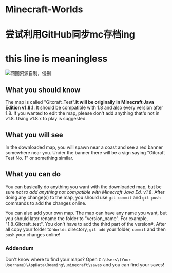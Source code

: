 # Minecraft-Worlds
# 尝试利用GitHub同步mc存档ing
# this line is meaningless

![网图资源自制，侵删](https://postimg.cc/image/fpmzq36il/)

## What you should know
The map is called "Gitcraft_Test".**It will be originally in Minecraft Java
Edition v1.8.1**. It should be compatible with 1.8 and also every version after 1.8.
If you wanted to edit the map, please don't add anything that's not in v1.8.
Using v1.8.x to play is suggested.

## What you will see
In the downloaded map, you will spawn near a coast and see a red banner
somewhere near you. Under the banner there will be a
sign saying "Gitcraft Test No. 1" or something similar.

## What you can do
You can basically do anything you want with the downloaded map, but
be sure *not to add anything not compatible with Minecraft Java Ed. v1.8*.
After doing any change(s) to the map, you should use `git commit` and `git push`
commands to add the changes online.

You can also add your own map. The map
can have any name you want, but you should later rename the folder
to "version_name". For example, "1.8_Gitcraft_test". You don't have to add
the third part of the version#. After all copy your folder to `Worlds` directory,
`git add` your folder, `commit` and then `push` your changes online!

### Addendum
Don't know where to find your maps? Open `C:\Users\(Your Username)\AppData\Roaming\.minecraft\saves`
and you can find your saves!